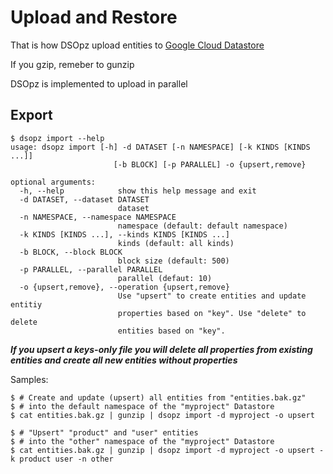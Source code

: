 # Upload and Restore

That is how DSOpz upload entities to [Google Cloud Datastore](https://cloud.google.com/datastore/)

If you gzip, remeber to gunzip

DSOpz is implemented to upload in parallel

## Export

```shell
$ dsopz import --help
usage: dsopz import [-h] -d DATASET [-n NAMESPACE] [-k KINDS [KINDS ...]]
                       [-b BLOCK] [-p PARALLEL] -o {upsert,remove}

optional arguments:
  -h, --help            show this help message and exit
  -d DATASET, --dataset DATASET
                        dataset
  -n NAMESPACE, --namespace NAMESPACE
                        namespace (default: default namespace)
  -k KINDS [KINDS ...], --kinds KINDS [KINDS ...]
                        kinds (default: all kinds)
  -b BLOCK, --block BLOCK
                        block size (default: 500)
  -p PARALLEL, --parallel PARALLEL
                        parallel (defaut: 10)
  -o {upsert,remove}, --operation {upsert,remove}
                        Use "upsert" to create entities and update entitiy
                        properties based on "key". Use "delete" to delete
                        entities based on "key".
```

***If you upsert a keys-only file you will delete all properties from existing entities 
and create all new entities without properties***

Samples:

```shell
$ # Create and update (upsert) all entities from "entities.bak.gz" 
$ # into the default namespace of the "myproject" Datastore
$ cat entities.bak.gz | gunzip | dsopz import -d myproject -o upsert

$ # "Upsert" "product" and "user" entities 
$ # into the "other" namespace of the "myproject" Datastore  
$ cat entities.bak.gz | gunzip | dsopz import -d myproject -o upsert -k product user -n other
```
